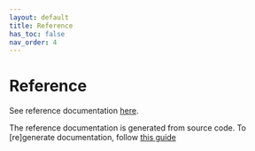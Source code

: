 ```yaml
---
layout: default
title: Reference
has_toc: false
nav_order: 4  
---
```

# Reference

See reference documentation [here](./../dist/api/docs/core.md).

The reference documentation is generated from source code. To [re]generate documentation, follow [this guide](./maintain/build#documentation)
